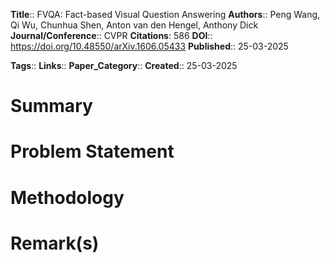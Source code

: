 **Title**:: FVQA: Fact-based Visual Question Answering
**Authors**:: Peng Wang, Qi Wu, Chunhua Shen, Anton van den Hengel, Anthony Dick
**Journal/Conference**:: CVPR
**Citations**: 586
**DOI**:: https://doi.org/10.48550/arXiv.1606.05433
**Published**:: 25-03-2025

**Tags**::
**Links**::
**Paper_Category**::
**Created**:: 25-03-2025

# Summary

# Problem Statement

# Methodology

# Remark(s)

